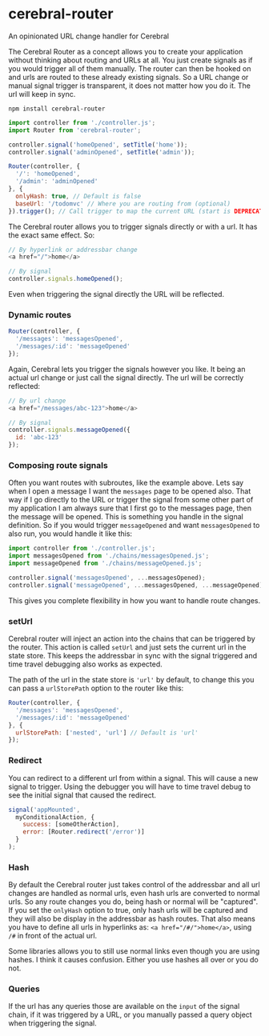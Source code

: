 # cerebral-router
An opinionated URL change handler for Cerebral

The Cerebral Router as a concept allows you to create your application without thinking about routing and URLs at all. You just create signals as if you would trigger all of them manually. The router can then be hooked on and urls are routed to these already existing signals. So a URL change or manual signal trigger is transparent, it does not matter how you do it. The url will keep in sync.

`npm install cerebral-router`

```js
import controller from './controller.js';
import Router from 'cerebral-router';

controller.signal('homeOpened', setTitle('home'));
controller.signal('adminOpened', setTitle('admin'));

Router(controller, {
  '/': 'homeOpened',
  '/admin': 'adminOpened'
}, {
  onlyHash: true, // Default is false
  baseUrl: '/todomvc' // Where you are routing from (optional)
}).trigger(); // Call trigger to map the current URL (start is DEPRECATED)
```

The Cerebral router allows you to trigger signals directly or with a url. It has the exact same effect. So:

```js
// By hyperlink or addressbar change
<a href="/">home</a>

// By signal
controller.signals.homeOpened();
```
Even when triggering the signal directly the URL will be reflected.

### Dynamic routes
```js
Router(controller, {
  '/messages': 'messagesOpened',
  '/messages/:id': 'messageOpened'
});
```

Again, Cerebral lets you trigger the signals however you like. It being an actual url change or just call the signal directly. The url will be correctly reflected:

```js
// By url change
<a href="/messages/abc-123">home</a>

// By signal
controller.signals.messageOpened({
  id: 'abc-123'
});
```


### Composing route signals
Often you want routes with subroutes, like the example above. Lets say when I open a message I want the `messages` page to be opened also. That way if I go directly to the URL or trigger the signal from some other part of my application I am always sure that I first go to the messages page, then the message will be opened. This is something you handle in the signal definition. So if you would trigger `messageOpened` and want `messagesOpened` to also run, you would handle it like this:

```js
import controller from './controller.js';
import messagesOpened from './chains/messagesOpened.js';
import messageOpened from './chains/messageOpened.js';

controller.signal('messagesOpened', ...messagesOpened);
controller.signal('messageOpened', ...messagesOpened, ...messageOpened);
```

This gives you complete flexibility in how you want to handle route changes.

### setUrl
Cerebral router will inject an action into the chains that can be triggered by the router. This action is called `setUrl` and just sets the current url in the state store. This keeps the addressbar in sync with the signal triggered and time travel debugging also works as expected.

The path of the url in the state store is `'url'` by default, to change this you can pass a `urlStorePath` option to the router like this:

```js
Router(controller, {
  '/messages': 'messagesOpened',
  '/messages/:id': 'messageOpened'
}, {
  urlStorePath: ['nested', 'url'] // Default is 'url'
});
```

### Redirect
You can redirect to a different url from within a signal. This will cause a new signal to trigger. Using the debugger you will have to time travel debug to see the initial signal that caused the redirect.

```js
signal('appMounted',
  myConditionalAction, {
    success: [someOtherAction],
    error: [Router.redirect('/error')]
  }
);
```

### Hash
By default the Cerebral router just takes control of the addressbar and all url changes are handled as normal urls, even hash urls are converted to normal urls. So any route changes you do, being hash or normal will be "captured". If you set the `onlyHash` option to true, only hash urls will be captured and they will also be display in the addressbar as hash routes. That also means you have to define all urls in hyperlinks as: `<a href="/#/">home</a>`, using `/#` in front of the actual url.

Some libraries allows you to still use normal links even though you are using hashes. I think it causes confusion. Either you use hashes all over or you do not.

### Queries
If the url has any queries those are available on the `input` of the signal chain, if it was triggered by a URL, or you manually passed a query object when triggering the signal.
